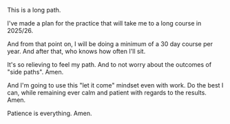 This is a long path.

I've made a plan for the practice that will take me to a long course in 2025/26.

And from that point on, I will be doing a minimum of a 30 day course per year. And after that, who knows how often I'll sit.

It's so relieving to feel my path. And to not worry about the outcomes of "side paths". Amen.

And I'm going to use this "let it come" mindset even with work. Do the best I can, while remaining ever calm and patient with regards to the results. Amen.

Patience is everything. Amen.
